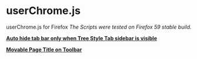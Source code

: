 # userChrome.js
userChrome.js for Firefox
*The Scripts were tested on Firefox 59 stable build.*

[**Auto hide tab bar only when Tree Style Tab sidebar is visible**](https://github.com/tkhquang/userChrome.js/blob/master/TST_tabbar.uc.js)

[**Movable Page Title on Toolbar**](https://github.com/tkhquang/userChrome.js/blob/master/titlebar_movable.uc.js)
